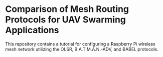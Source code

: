 # Comparison of Mesh Routing Protocols for UAV Swarming Applications
This repository contains a tutorial for configuring a Raspberry Pi wireless mesh network utilizing the OLSR, B.A.T.M.A.N.-ADV, and BABEL protocols.
